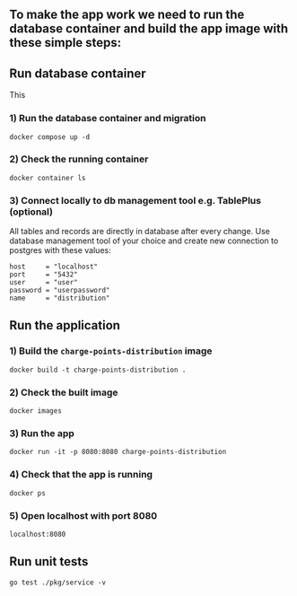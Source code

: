 ## To make the app work we need to run the database container and build the app image with these simple steps:
## Run database container
This 
### 1) Run the database container and migration
```shell
docker compose up -d
```
### 2) Check the running container
```shell
docker container ls
```
### 3) Connect locally to db management tool e.g. TablePlus (optional)
All tables and records are directly in database after every change.
Use database management tool of your choice and create new connection to
postgres with these values:
```shell
host     = "localhost"
port     = "5432"
user     = "user"
password = "userpassword"
name     = "distribution"
```

## Run the application
### 1) Build the `charge-points-distribution` image
```shell
docker build -t charge-points-distribution .
```
### 2) Check the built image
```shell
docker images
```
### 3) Run the app
```shell
docker run -it -p 8080:8080 charge-points-distribution
```
### 4) Check that the app is running
```shell
docker ps
```
### 5) Open localhost with port 8080
```shell
localhost:8080
```

## Run unit tests
```shell
go test ./pkg/service -v
```